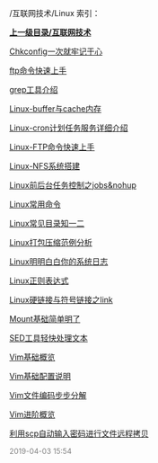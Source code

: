 /互联网技术/Linux 索引：


**[上一级目录/互联网技术](/互联网技术/index.md)**

[Chkconfig一次就牢记于心](/互联网技术/Linux/Chkconfig一次就牢记于心.md)

[ftp命令快速上手](/互联网技术/Linux/ftp命令快速上手.md)

[grep工具介绍](/互联网技术/Linux/grep工具介绍.md)

[Linux-buffer与cache内存](/互联网技术/Linux/Linux-buffer与cache内存.md)

[Linux-cron计划任务服务详细介绍](/互联网技术/Linux/Linux-cron计划任务服务详细介绍.md)

[Linux-FTP命令快速上手](/互联网技术/Linux/Linux-FTP命令快速上手.md)

[Linux-NFS系统搭建](/互联网技术/Linux/Linux-NFS系统搭建.md)

[Linux前后台任务控制之jobs&nohup](/互联网技术/Linux/Linux前后台任务控制之jobs&nohup.md)

[Linux常用命令](/互联网技术/Linux/Linux常用命令.md)

[Linux常见目录知一二](/互联网技术/Linux/Linux常见目录知一二.md)

[Linux打包压缩范例分析](/互联网技术/Linux/Linux打包压缩范例分析.md)

[Linux明明白白你的系统日志](/互联网技术/Linux/Linux明明白白你的系统日志.md)

[Linux正则表达式](/互联网技术/Linux/Linux正则表达式.md)

[Linux硬链接与符号链接之link](/互联网技术/Linux/Linux硬链接与符号链接之link.md)

[Mount基础简单明了](/互联网技术/Linux/Mount基础简单明了.md)

[SED工具轻快处理文本](/互联网技术/Linux/SED工具轻快处理文本.md)

[Vim基础概览](/互联网技术/Linux/Vim基础概览.md)

[Vim基础配置说明](/互联网技术/Linux/Vim基础配置说明.md)

[Vim文件编码步步分解](/互联网技术/Linux/Vim文件编码步步分解.md)

[Vim进阶概览](/互联网技术/Linux/Vim进阶概览.md)

[利用scp自动输入密码进行文件远程拷贝](/互联网技术/Linux/利用scp自动输入密码进行文件远程拷贝.md)


<font size=2 color='grey'> 2019-04-03 15:54 </font>